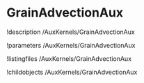 <!-- MOOSE Documentation Stub: Remove this when content is added. -->

# GrainAdvectionAux
!description /AuxKernels/GrainAdvectionAux

!parameters /AuxKernels/GrainAdvectionAux

!listingfiles /AuxKernels/GrainAdvectionAux

!childobjects /AuxKernels/GrainAdvectionAux
